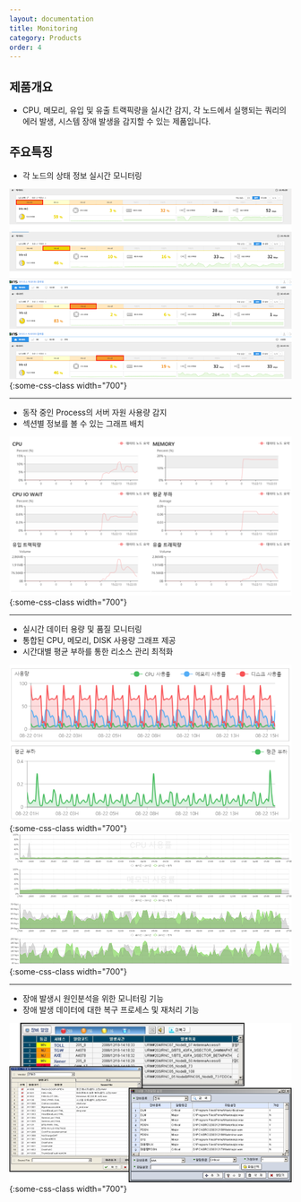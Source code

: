 ```yaml
---
layout: documentation
title: Monitoring
category: Products
order: 4
---
```


## 제품개요

  * CPU, 메모리, 유입 및 유출 트랙픽량을 실시간 감지, 각 노드에서 실행되는 쿼리의 에러 발생, 시스템 장애 발생을 감지할 수 있는 제품입니다.


## 주요특징

  * 각 노드의 상태 정보 실시간 모니터링

![iris monitoring](/images/documents/products/iris-monitoring-node.png){:some-css-class width="700"}

---

  * 동작 중인 Process의 서버 자원 사용량 감지
  * 섹션별 정보를 볼 수 있는 그래프 배치

![iris monitoring](/images/documents/products/iris-monitoring2.png){:some-css-class width="700"}

---

  * 실시간 데이터 용량 및 품질 모니터링
  * 통합된 CPU, 메모리, DISK 사용량 그래프 제공
  * 시간대별 평균 부하를 통한 리소스 관리 최적화

![iris monitoring](/images/documents/products/iris-monitoring3.png){:some-css-class width="700"}
![iris monitoring](/images/documents/products/iris-monitoring4.png){:some-css-class width="700"}

---

  * 장애 발생시 원인분석을 위한 모니터링 기능
  * 장애 발생 데이터에 대한 복구 프로세스 및 재처리 기능

![iris monitoring](\images\documents\products\monitoring-recover.png){:some-css-class width="700"}


